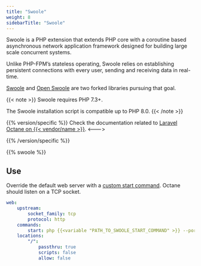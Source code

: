 ```yaml
---
title: "Swoole"
weight: 8
sidebarTitle: "Swoole"
---
```


Swoole is a PHP extension that extends PHP core with a coroutine based asynchronous network application framework designed for building large scale concurrent systems.

Unlike PHP-FPM’s stateless operating, Swoole relies on establishing persistent connections with every user, sending and receiving data in real-time.

[Swoole](https://github.com/swoole/swoole-src) and [Open Swoole](https://openswoole.com/) are two forked libraries pursuing that goal.

{{< note >}}
Swoole requires PHP 7.3+.

The Swoole installation script is compatible up to PHP 8.0.
{{< /note >}}

{{% version/specific %}}
Check the documentation related to [Laravel Octane on {{< vendor/name >}}](../../guides/laravel/deploy/octane.md).
<--->
<!-- To be added once Laravel guide for Upsun is live -->
{{% /version/specific %}}

{{% swoole %}}

## Use

Override the default web server with a [custom start command](./_index.md#alternate-start-commands).
Octane should listen on a TCP socket.

```yaml {configFile="app"}
web:
    upstream:
        socket_family: tcp
        protocol: http
    commands:
        start: php {{<variable "PATH_TO_SWOOLE_START_COMMAND" >}} --port=$PORT
    locations:
        "/":
            passthru: true
            scripts: false
            allow: false
```